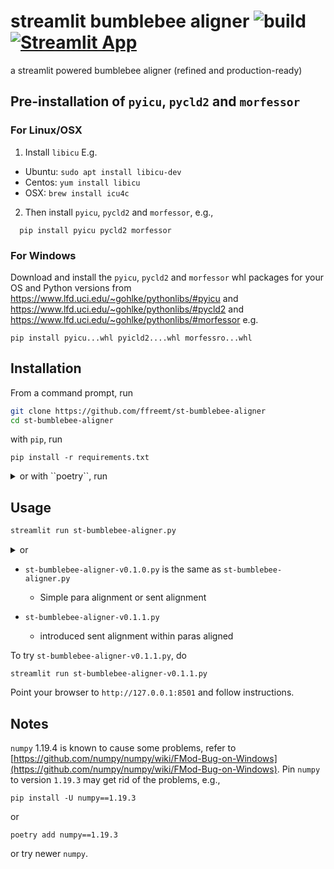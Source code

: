 <!---
https://www.analyticsvidhya.com/blog/2021/01/an-ode-to-model-deployment-using-streamlit-open-sourcing-typing-tutor-for-programmers/
   setup streamlit on colab
    codes: https://github.com/faizankshaikh/AV_Article_Codes/tree/master/Typing_Tutor/original
        from pyngrok import ngrok

        public_url = ngrok.connect(port='8501')
        public_url
--->
# streamlit bumblebee aligner ![build](https://github.com/ffreemt/st-bumblebee-aligner/workflows/build/badge.svg)[![Streamlit App](https://static.streamlit.io/badges/streamlit_badge_black_white.svg)](https://share.streamlit.io/ffreemt/st-bumblebee-aligner/dev/st_app.py)

a streamlit powered bumblebee aligner (refined and production-ready)

## Pre-installation of `pyicu`, `pycld2` and `morfessor`

### For Linux/OSX

1.   Install `libicu`
E.g.
*   Ubuntu: `sudo apt install libicu-dev`
*   Centos: `yum install libicu`
*   OSX: `brew install icu4c`

2.   Then install `pyicu`, `pycld2` and `morfessor`, e.g.,
```
  pip install pyicu pycld2 morfessor
```

### For Windows

Download and install the `pyicu`, `pycld2` and `morfessor` whl packages for your OS and Python versions from https://www.lfd.uci.edu/~gohlke/pythonlibs/#pyicu and https://www.lfd.uci.edu/~gohlke/pythonlibs/#pycld2 and https://www.lfd.uci.edu/~gohlke/pythonlibs/#morfessor e.g.
```
pip install pyicu...whl pyicld2....whl morfessro...whl
```

## Installation
From a command prompt, run

```bash
git clone https://github.com/ffreemt/st-bumblebee-aligner
cd st-bumblebee-aligner
```

with `pip`, run
```
pip install -r requirements.txt
```
<details>
<summary>or with ``poetry``, run</summary>

```
poetry install
```
</details>

## Usage
```bash
streamlit run st-bumblebee-aligner.py
```
<details><summary>or</summary>

```
python -m streamlit run st-bumblebee-aligner.py
```
</details>

* `st-bumblebee-aligner-v0.1.0.py` is the same as `st-bumblebee-aligner.py`
   * Simple para alignment or sent alignment

* `st-bumblebee-aligner-v0.1.1.py`
  * introduced sent alignment within paras aligned

To try `st-bumblebee-aligner-v0.1.1.py`, do
```
streamlit run st-bumblebee-aligner-v0.1.1.py
```

Point your browser to `http://127.0.0.1:8501`
 and follow instructions.

## Notes
`numpy` 1.19.4 is known to cause some problems, refer to [https://github.com/numpy/numpy/wiki/FMod-Bug-on-Windows](https://github.com/numpy/numpy/wiki/FMod-Bug-on-Windows). Pin `numpy` to version `1.19.3` may get rid of the problems, e.g.,
```
pip install -U numpy==1.19.3
```
or
```
poetry add numpy==1.19.3
```
or try newer `numpy`.

<!---
https://docs.streamlit.io/en/stable/deploy_streamlit_app.html
# Matplotlib doesn’t work well with threads. So if you’re using Matplotlib you should wrap your code with locks as shown in the snippet below.

from matplotlib.backends.backend_agg import RendererAgg
_lock = RendererAgg.lock

with _lock:
  fig.title('This is a figure)')
  fig.plot([1,20,3,40])
  st.pyplot(fig)

st.beta_columns
st.beta_expander
st.beta_container

--->